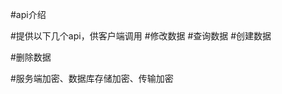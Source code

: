#api介绍

#提供以下几个api，供客户端调用
#修改数据
#查询数据
#创建数据
<!-- #通过POST请求，发起创建任务
POST:操作类型，密码长度，密码类型，
判断操作类型
    如果是insert，参数长度为8
    如果是delete，参数长度为2
    如果是update，参数长度为4 -->

#删除数据

#服务端加密、数据库存储加密、传输加密
